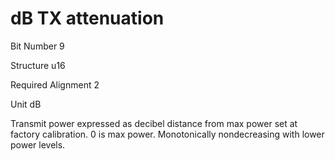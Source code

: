 dB TX attenuation
=================

Bit Number 9

Structure u16

Required Alignment 2

Unit dB

Transmit power expressed as decibel distance from max power set at
factory calibration. 0 is max power. Monotonically nondecreasing with
lower power levels.
